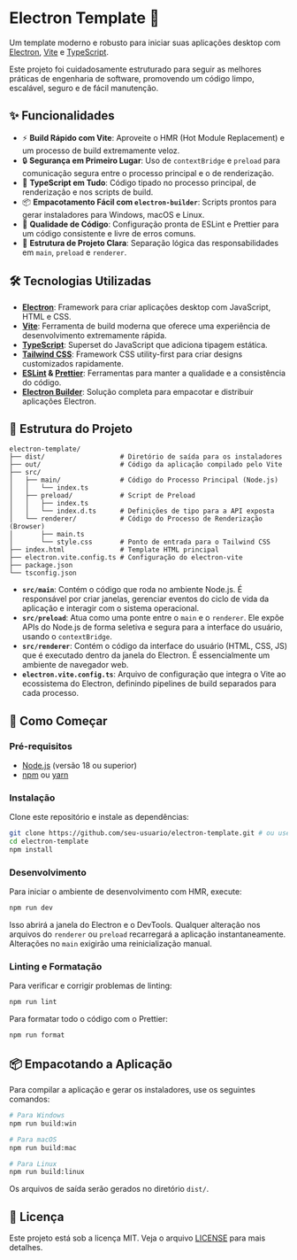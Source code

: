 # Electron Template 🚀

Um template moderno e robusto para iniciar suas aplicações desktop com [Electron](https://www.electronjs.org/), [Vite](https://vitejs.dev/) e [TypeScript](https://www.typescriptlang.org/).

Este projeto foi cuidadosamente estruturado para seguir as melhores práticas de engenharia de software, promovendo um código limpo, escalável, seguro e de fácil manutenção.

## ✨ Funcionalidades

- ⚡️ **Build Rápido com Vite**: Aproveite o HMR (Hot Module Replacement) e um processo de build extremamente veloz.
- 🔒 **Segurança em Primeiro Lugar**: Uso de `contextBridge` e `preload` para comunicação segura entre o processo principal e o de renderização.
- 📐 **TypeScript em Tudo**: Código tipado no processo principal, de renderização e nos scripts de build.
- 📦 **Empacotamento Fácil com `electron-builder`**: Scripts prontos para gerar instaladores para Windows, macOS e Linux.
- 🧹 **Qualidade de Código**: Configuração pronta de ESLint e Prettier para um código consistente e livre de erros comuns.
- 📂 **Estrutura de Projeto Clara**: Separação lógica das responsabilidades em `main`, `preload` e `renderer`.

## 🛠️ Tecnologias Utilizadas

- **[Electron](https://www.electronjs.org/)**: Framework para criar aplicações desktop com JavaScript, HTML e CSS.
- **[Vite](https://vitejs.dev/)**: Ferramenta de build moderna que oferece uma experiência de desenvolvimento extremamente rápida.
- **[TypeScript](https://www.typescriptlang.org/)**: Superset do JavaScript que adiciona tipagem estática.
- **[Tailwind CSS](https://tailwindcss.com/)**: Framework CSS utility-first para criar designs customizados rapidamente.
- **[ESLint](https://eslint.org/) & [Prettier](https://prettier.io/)**: Ferramentas para manter a qualidade e a consistência do código.
- **[Electron Builder](https://www.electron.build/)**: Solução completa para empacotar e distribuir aplicações Electron.

## 📂 Estrutura do Projeto

```
electron-template/
├── dist/                   # Diretório de saída para os instaladores
├── out/                    # Código da aplicação compilado pelo Vite
├── src/
│   ├── main/               # Código do Processo Principal (Node.js)
│   │   └── index.ts
│   ├── preload/            # Script de Preload
│   │   ├── index.ts
│   │   └── index.d.ts      # Definições de tipo para a API exposta
│   └── renderer/           # Código do Processo de Renderização (Browser)
│       ├── main.ts
│       └── style.css       # Ponto de entrada para o Tailwind CSS
├── index.html              # Template HTML principal
├── electron.vite.config.ts # Configuração do electron-vite
├── package.json
└── tsconfig.json
```

- **`src/main`**: Contém o código que roda no ambiente Node.js. É responsável por criar janelas, gerenciar eventos do ciclo de vida da aplicação e interagir com o sistema operacional.
- **`src/preload`**: Atua como uma ponte entre o `main` e o `renderer`. Ele expõe APIs do Node.js de forma seletiva e segura para a interface do usuário, usando o `contextBridge`.
- **`src/renderer`**: Contém o código da interface do usuário (HTML, CSS, JS) que é executado dentro da janela do Electron. É essencialmente um ambiente de navegador web.
- **`electron.vite.config.ts`**: Arquivo de configuração que integra o Vite ao ecossistema do Electron, definindo pipelines de build separados para cada processo.

## 🚀 Como Começar

### Pré-requisitos

- [Node.js](https://nodejs.org/) (versão 18 ou superior)
- [npm](https://www.npmjs.com/) ou [yarn](https://yarnpkg.com/)

### Instalação

Clone este repositório e instale as dependências:

```bash
git clone https://github.com/seu-usuario/electron-template.git # ou use este template
cd electron-template
npm install
```

### Desenvolvimento

Para iniciar o ambiente de desenvolvimento com HMR, execute:

```bash
npm run dev
```

Isso abrirá a janela do Electron e o DevTools. Qualquer alteração nos arquivos do `renderer` ou `preload` recarregará a aplicação instantaneamente. Alterações no `main` exigirão uma reinicialização manual.

### Linting e Formatação

Para verificar e corrigir problemas de linting:
```bash
npm run lint
```

Para formatar todo o código com o Prettier:
```bash
npm run format
```

## 📦 Empacotando a Aplicação

Para compilar a aplicação e gerar os instaladores, use os seguintes comandos:

```bash
# Para Windows
npm run build:win

# Para macOS
npm run build:mac

# Para Linux
npm run build:linux
```

Os arquivos de saída serão gerados no diretório `dist/`.

## 📄 Licença

Este projeto está sob a licença MIT. Veja o arquivo [LICENSE](LICENSE) para mais detalhes. 